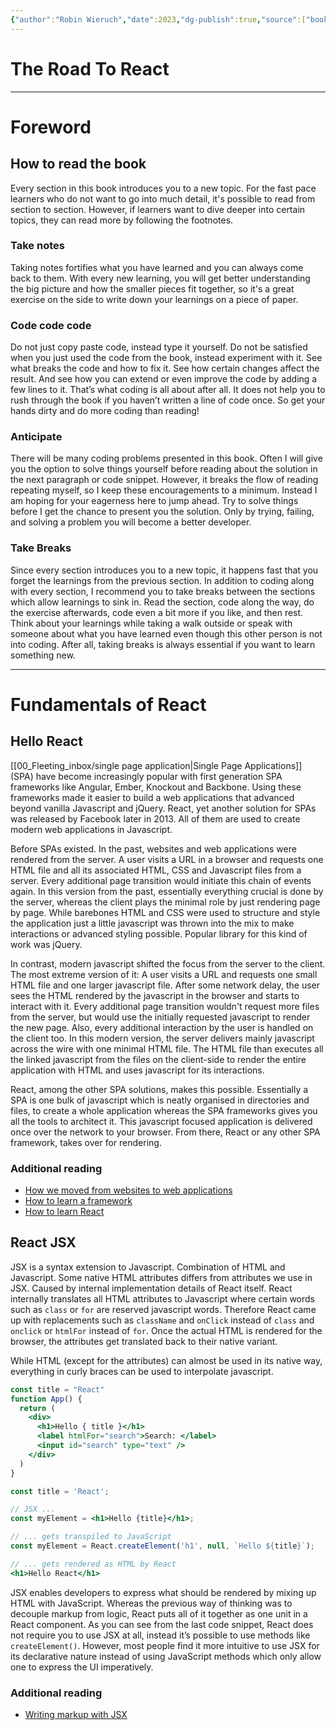 ```yaml
---
{"author":"Robin Wieruch","date":2023,"dg-publish":true,"source":["book"],"tags":["webdev","react"],"title":"The Road To React","type":"literature_note","URL":"https://www.roadtoreact.com/","permalink":"/03-literature-notes/the-road-to-react/","dgPassFrontmatter":true}
---
```



# The Road To React

---

# Foreword

## How to read the book

Every section in this book introduces you to a new topic. For the fast pace learners who do not want to go into much detail, it's possible to read from section to section. However, if learners want to dive deeper into certain topics, they can read more by following the footnotes.

### Take notes

Taking notes fortifies what you have learned and you can always come back to them. With every new learning, you will get better understanding the big picture and how the smaller pieces fit together, so it's a great exercise on the side to write down your learnings on a piece of paper.

### Code code code

Do not just copy paste code, instead type it yourself. Do not be satisfied when you just used the code from the book, instead experiment with it. See what breaks the code and how to fix it. See how certain changes affect the result. And see how you can extend or even improve the code by adding a few lines to it. That’s what coding is all about after all. It does not help you to rush through the book if you haven’t written a line of code once. So get your hands dirty and do more coding than reading!

### Anticipate

There will be many coding problems presented in this book. Often I will give you the option to solve things yourself before reading about the solution in the next paragraph or code snippet. However, it breaks the flow of reading repeating myself, so I keep these encouragements to a minimum. Instead I am hoping for your eagerness here to jump ahead. Try to solve things before I get the chance to present you the solution. Only by trying, failing, and solving a problem you will become a better developer.

### Take Breaks

Since every section introduces you to a new topic, it happens fast that you forget the learnings from the previous section. In addition to coding along with every section, I recommend you to take breaks between the sections which allow learnings to sink in. Read the section, code along the way, do the exercise afterwards, code even a bit more if you like, and then rest. Think about your learnings while taking a walk outside or speak with someone about what you have learned even though this other person is not into coding. After all, taking breaks is always essential if you want to learn something new.

---

# Fundamentals of React

## Hello React

[[00_Fleeting_inbox/single page application\|Single Page Applications]] (SPA) have become increasingly popular with first generation SPA frameworks like Angular, Ember, Knockout and Backbone. Using these frameworks made it easier to build a web applications that advanced beyond vanilla Javascript and jQuery. React, yet another solution for SPAs was released by Facebook later in 2013. All of them are used to create modern web applications in Javascript.

Before SPAs existed. In the past, websites and web applications were rendered from the server. A user visits a URL in a browser and requests one HTML file and all its associated HTML, CSS and Javascript files from a server. Every additional page transition would initiate this chain of events again. In this version from the past, essentially everything crucial is done by the server, whereas the client plays the minimal role by just rendering page by page. While barebones HTML and CSS were used to structure and style the application just a little javascript was thrown into the mix to make interactions or advanced styling possible. Popular library for this kind of work was jQuery.

In contrast, modern javascript shifted the focus from the server to the client. The most extreme version of it: A user visits a URL and requests one small HTML file and one larger javascript file. After some network delay, the user sees the HTML rendered by the javascript in the browser and starts to interact with it. Every additional page transition wouldn't request more files from the server, but would use the initially requested javascript to render the new page. Also, every additional interaction by the user is handled on the client too. In this modern version, the server delivers mainly javascript across the wire with one minimal HTML file. The HTML file than executes all the linked javascript from the files on the client-side to render the entire application with HTML and uses javascript for its interactions.

React, among the other SPA solutions, makes this possible. Essentially  a SPA is one bulk of javascript which is neatly organised in directories and files, to create a whole application whereas the SPA frameworks gives you all the tools to architect it. This javascript focused application is delivered once over the network to your browser. From there, React or any other SPA framework, takes over for rendering.

### Additional reading

- [How we moved from websites to web applications](https://www.robinwieruch.de/web-applications/)
- [How to learn a framework](https://www.robinwieruch.de/how-to-learn-framework/)
- [How to learn React](https://www.robinwieruch.de/learn-react-js/)

## React JSX

JSX is a syntax extension to Javascript. Combination of HTML and Javascript. Some native HTML attributes differs from attributes we use in JSX. Caused by internal implementation details of React itself. React internally translates all HTML attributes to Javascript where certain words such as `class` or `for` are reserved javascript words. Therefore React came up with replacements such as `className` and `onClick` instead of `class` and `onclick` or `htmlFor` instead of `for`. Once the actual HTML is rendered for the browser, the attributes get translated back to their native variant.

While HTML (except for the attributes) can almost be used in its native way, everything in curly braces can be used to interpolate javascript.

```jsx
const title = "React"
function App() {
  return (
    <div>
      <h1>Hello { title }</h1>
      <label htmlFor="search">Search: </label>
      <input id="search" type="text" />
    </div>
  )
}
```

```jsx
const title = 'React';

// JSX ...
const myElement = <h1>Hello {title}</h1>;

// ... gets transpiled to JavaScript
const myElement = React.createElement('h1', null, `Hello ${title}`);

// ... gets rendered as HTML by React
<h1>Hello React</h1>
```

JSX enables developers to express what should be rendered by mixing up HTML with JavaScript. Whereas the previous way of thinking was to decouple markup from logic, React puts all of it together as one unit in a React component. As you can see from the last code snippet, React does not require you to use JSX at all, instead it’s possible to use methods like `createElement()`. However, most people find it more intuitive to use JSX for its declarative
nature instead of using JavaScript methods which only allow one to express the UI imperatively.

### Additional reading

- [Writing markup with JSX](https://react.dev/learn/writing-markup-with-jsx)
